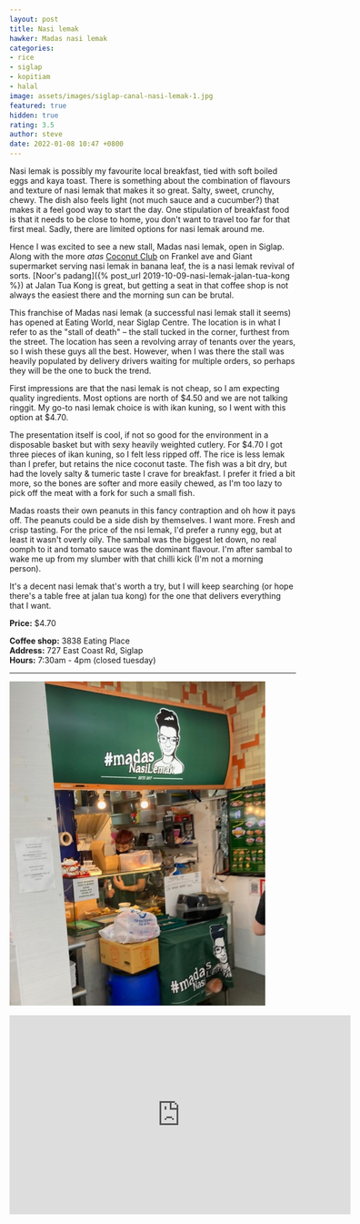 ```yaml
---
layout: post
title: Nasi lemak
hawker: Madas nasi lemak
categories:
- rice
- siglap
- kopitiam
- halal
image: assets/images/siglap-canal-nasi-lemak-1.jpg
featured: true
hidden: true
rating: 3.5
author: steve
date: 2022-01-08 10:47 +0800
---
```

Nasi lemak is possibly my favourite local breakfast, tied with soft boiled eggs and kaya toast. There is something about the combination of flavours and texture of nasi lemak that makes it so great. Salty, sweet, crunchy, chewy. The dish also feels light (not much sauce and a cucumber?) that makes it a feel good way to start the day. One stipulation of breakfast food is that it needs to be close to home, you don't want to travel too far for that first meal. Sadly, there are limited options for nasi lemak around me. 

Hence I was excited to see a new stall, Madas nasi lemak, open in Siglap. Along with the more *atas* [Coconut Club](https://www.thecoconutclub.sg) on Frankel ave and Giant supermarket serving nasi lemak in banana leaf, the is a nasi lemak revival of sorts. [Noor's padang]({% post_url 2019-10-09-nasi-lemak-jalan-tua-kong %}) at Jalan Tua Kong is great, but getting a seat in that coffee shop is not always the easiest there and the morning sun can be brutal.

This franchise of Madas nasi lemak (a successful nasi lemak stall it seems) has opened at Eating World, near Siglap Centre. The location is in what I refer to as the "stall of death" – the stall tucked in the corner, furthest from the street. The location has seen a revolving array of tenants over the years, so I wish these guys all the best. However, when I was there the stall was heavily populated by delivery drivers waiting for multiple orders, so perhaps they will be the one to buck the trend.

First impressions are that the nasi lemak is not cheap, so I am expecting quality ingredients. Most options are north of $4.50 and we are not talking ringgit. My go-to nasi lemak choice is with ikan kuning, so I went with this option at $4.70.

The presentation itself is cool, if not so good for the environment in a disposable basket but with sexy heavily weighted cutlery. For $4.70 I got three pieces of ikan kuning, so I felt less ripped off. The rice is less lemak than I prefer, but retains the nice coconut taste. The fish was a bit dry, but had the lovely salty & tumeric taste I crave for breakfast. I prefer it fried a bit more, so the bones are softer and more easily chewed, as I'm too lazy to pick off the meat with a fork for such a small fish.

Madas roasts their own peanuts in this fancy contraption and oh how it pays off. The peanuts could be a side dish by themselves. I want more. Fresh and crisp tasting. For the price of the nsi lemak, I'd prefer a runny egg, but at least it wasn't overly oily. The sambal was the biggest let down, no real oomph to it and tomato sauce was the dominant flavour. I'm after sambal to wake me up from my slumber with that chilli kick (I'm not a morning person).

It's a decent nasi lemak that's worth a try, but I will keep searching (or hope there's a table free at jalan tua kong) for the one that delivers everything that I want.

**Price:** $4.70  

**Coffee shop:** 3838 Eating Place  
**Address:** 727 East Coast Rd, Siglap  
**Hours:** 7:30am - 4pm (closed tuesday)  

***  

![Madas nasi lemak](/assets/images/siglap-canal-nasi-lemak-2.jpg "Madas nasi lemak")

<iframe src="https://www.google.com/maps/embed?pb=!1m14!1m8!1m3!1d15955.087373268225!2d103.922976!3d1.3123069!3m2!1i1024!2i768!4f13.1!3m3!1m2!1s0x0%3A0xcec2574a869428ea!2sLove%20Noodles!5e0!3m2!1sen!2ssg!4v1617162979519!5m2!1sen!2ssg" width="600" height="350" style="border:0;" allowfullscreen="" loading="lazy"></iframe>